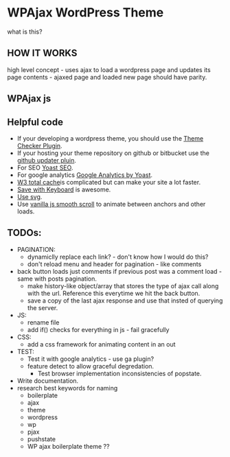 #  WPAjax WordPress Theme
what is this?

## HOW IT WORKS
high level concept - uses ajax to load a wordpress page and updates its page contents - ajaxed page and loaded new page should have parity.

## WPAjax js



## Helpful code
- If your developing a wordpress theme, you should use the [Theme Checker Plugin](https://wordpress.org/plugins/theme-check/).
- If your hosting your theme repository on github or bitbucket use the [github updater pluin](https://github.com/afragen/github-updater).
- For SEO [Yoast SEO](https://wordpress.org/plugins/wordpress-seo/).
- For google analytics [Google Analytics by Yoast](https://wordpress.org/plugins/google-analytics-for-wordpress/).
- [W3 total cache](https://wordpress.org/plugins/w3-total-cache/)is complicated but can make your site a lot faster.
- [Save with Keyboard](https://wordpress.org/plugins/save-with-keyboard/) is awesome.
- [Use svg](https://wordpress.org/plugins/svg-support/).
- Use [vanilla js smooth scroll](https://github.com/cferdinandi/smooth-scroll/) to animate between anchors and other loads. 

## TODOs:
- PAGINATION: 
    + dynamiclly replace each link? - don't know how I would do this?
    + don't reload menu and header for pagination - like comments
- back button loads just comments if previous post was a comment load - same with posts pagination.
    + make history-like object/array that stores the type of ajax call along with the url. Reference this everytime we hit the back button.
    + save a copy of the last ajax response and use that insted of querying the server.
- JS:
    + rename file
    + add if() checks for everything in js - fail gracefully
- CSS:
    + add a css framework for animating content in an out
- TEST:
    + Test it with google analytics - use ga plugin?
    + feature detect to allow graceful degredation.
        * Test browser implementation inconsistencies of popstate.
- Write documentation.
- research best keywords for naming
    + boilerplate
    + ajax
    + theme
    + wordpress
    + wp
    + pjax
    + pushstate
    + WP ajax boilerplate theme ??
